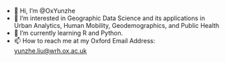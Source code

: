 - 👋 Hi, I’m @OxYunzhe
- 👀 I’m interested in Geographic Data Science and its applications in Urban Analytics, Human Mobility, Geodemographics, and Public Health
- 🌱 I’m currently learning R and Python.
- 📫 How to reach me at my Oxford Email Address: yunzhe.liu@wrh.ox.ac.uk

<!---
OxYunzhe/OxYunzhe is a ✨ special ✨ repository because its `README.md` (this file) appears on your GitHub profile.
You can click the Preview link to take a look at your changes.
--->
